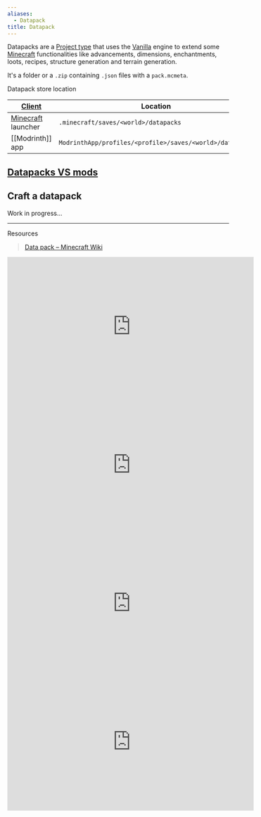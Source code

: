 ```yaml
---
aliases:
  - Datapack
title: Datapack
---
```


Datapacks are a [Project type](/mcwiki/projecttype) that uses the [Vanilla](/mcwiki/vanilla) engine to extend some [Minecraft](/mcwiki/minecraft) functionalities like advancements, dimensions, enchantments, loots, recipes, structure generation and terrain generation.

It's a folder or a `.zip` containing `.json` files with a `pack.mcmeta`.

Datapack store location

| [Client](/mcwiki/client)                 | Location                                                 |
| ---------------------------------------------- | -------------------------------------------------------- |
| [Minecraft](/mcwiki/minecraft) launcher | `.minecraft/saves/<world>/datapacks`                     |
| [[Modrinth]] app                               | `ModrinthApp/profiles/<profile>/saves/<world>/datapacks` |

## [Datapacks VS mods](/mcwiki/datapackvsmod)

## Craft a datapack
Work in progress...

---

Resources
> [Data pack – Minecraft Wiki](https://minecraft.fandom.com/wiki/Data_pack)

<iframe width="560" height="315" src="https://www.youtube.com/embed/EjfUjuGjEEY?si=czMLyrA7r1939lX9" title="YouTube video player" frameborder="0" allow="accelerometer; autoplay; clipboard-write; encrypted-media; gyroscope; picture-in-picture; web-share" referrerpolicy="strict-origin-when-cross-origin" allowfullscreen class="video"></iframe>
<iframe width="560" height="315" src="https://www.youtube.com/embed/R6vFbqYmET4?si=va-RZj-ahFs1kwk7" title="YouTube video player" frameborder="0" allow="accelerometer; autoplay; clipboard-write; encrypted-media; gyroscope; picture-in-picture; web-share" referrerpolicy="strict-origin-when-cross-origin" allowfullscreen class="video"></iframe>
<iframe width="560" height="315" src="https://www.youtube.com/embed/ac6V5-KT6Rg?si=-eldlrpRqsPyp0YD" title="YouTube video player" frameborder="0" allow="accelerometer; autoplay; clipboard-write; encrypted-media; gyroscope; picture-in-picture; web-share" referrerpolicy="strict-origin-when-cross-origin" allowfullscreen class="video"></iframe>
<iframe width="560" height="315" src="https://www.youtube.com/embed/EBsEDkFpPlI?si=74L2Wedu6ilJL8_p" title="YouTube video player" frameborder="0" allow="accelerometer; autoplay; clipboard-write; encrypted-media; gyroscope; picture-in-picture; web-share" referrerpolicy="strict-origin-when-cross-origin" allowfullscreen class="video"></iframe>